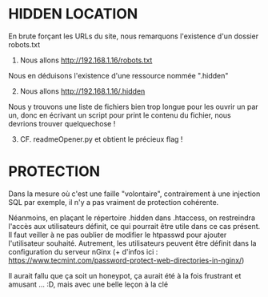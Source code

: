 # HIDDEN LOCATION

En brute forçant les URLs du site, nous remarquons l'existence d'un dossier robots.txt

1. Nous allons http://192.168.1.16/robots.txt

Nous en déduisons l'existence d'une ressource nommée ".hidden"

2. Nous allons http://192.168.1.16/.hidden

Nous y trouvons une liste de fichiers bien trop longue pour les ouvrir un par un,
donc en écrivant un script pour print le contenu du fichier, nous devrions trouver quelquechose !

3. CF. readmeOpener.py et obtient le précieux flag !

# PROTECTION

Dans la mesure où c'est une faille "volontaire", contrairement à une injection SQL par exemple, il n'y a pas vraiment de protection cohérente.

Néanmoins, en plaçant le répertoire .hidden dans .htaccess, on restreindra l'accès aux utilisateurs définit, ce qui pourrait être utile dans ce cas présent.
Il faut veiller à ne pas oublier de modifier le htpasswd pour ajouter l'utilisateur souhaité.
Autrement, les utilisateurs peuvent être définit dans la configuration du serveur nGinx (+ d'infos ici : https://www.tecmint.com/password-protect-web-directories-in-nginx/)

Il aurait fallu que ça soit un honeypot, ça aurait été à la fois frustrant et amusant ... :D, mais avec une belle leçon à la clé 
